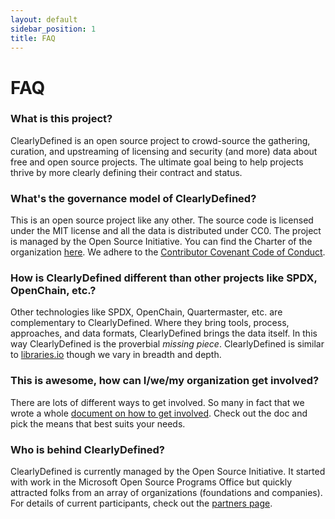 ```yaml
---
layout: default
sidebar_position: 1
title: FAQ
---
```


# FAQ

### What is this project?

ClearlyDefined is an open source project to crowd-source the gathering, curation, and
upstreaming of licensing and security (and more) data about free and open source
projects. The ultimate goal being to help projects thrive by more clearly defining
their contract and status.

### What's the governance model of ClearlyDefined?

This is an open source project like any other. The source code is licensed
under the MIT license and all the data is distributed under CC0. The project is managed
by the Open Source Initiative. You can find the Charter of the organization
[here](/docs/community/charter). We adhere to the [Contributor Covenant Code of Conduct](/docs/community/coc).

### How is ClearlyDefined different than other projects like SPDX, OpenChain, etc.?

Other technologies like SPDX, OpenChain, Quartermaster, etc. are
complementary to ClearlyDefined. Where they bring tools, process, approaches,
and data formats, ClearlyDefined brings the data itself. In this way ClearlyDefined is the
proverbial _missing piece_. ClearlyDefined is similar to [libraries.io](https://libraries.io)
though we vary in breadth and depth.

### This is awesome, how can I/we/my organization get involved?

There are lots of different ways to get involved. So many in fact that we wrote a whole
[document on how to get involved](/docs/get-involved). Check out the doc and pick the means that
best suits your needs.

### Who is behind ClearlyDefined?

ClearlyDefined is currently managed by the Open Source Initiative. It started with work
in the Microsoft Open Source Programs Office but quickly attracted folks from an array of
organizations (foundations and companies). For details of current participants, check out the
[partners page](https://clearlydefined.io/about).
